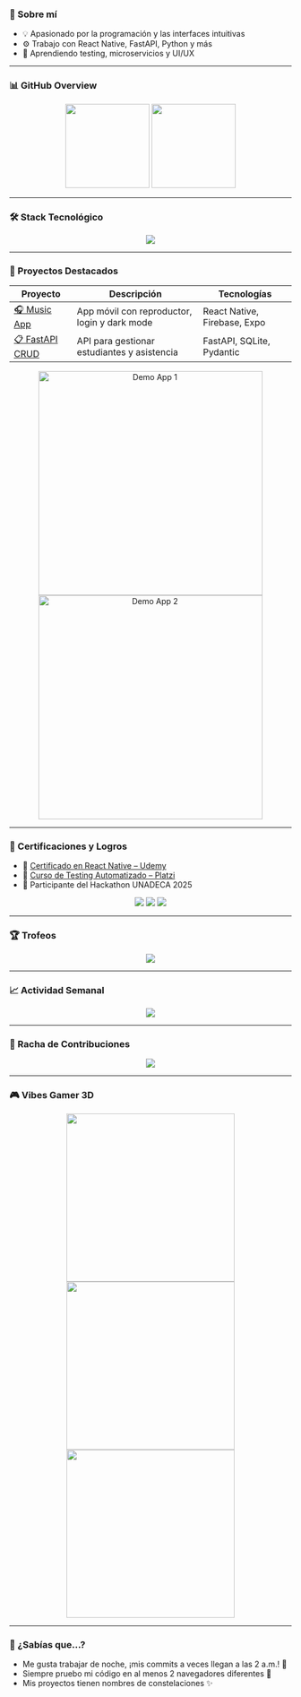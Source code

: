 ### 🚀 Sobre mí

- 💡 Apasionado por la programación y las interfaces intuitivas  
- ⚙️ Trabajo con React Native, FastAPI, Python y más  
- 🌱 Aprendiendo testing, microservicios y UI/UX  

---

### 📊 GitHub Overview

<p align="center">
  <img src="https://github-readme-stats.vercel.app/api?username=Angel252000&show_icons=true&theme=tokyonight&hide=issues" height="150" />
  <img src="https://github-readme-stats.vercel.app/api/top-langs/?username=Angel252000&layout=compact&theme=tokyonight" height="150" />
</p>

---

### 🛠️ Stack Tecnológico

<p align="center">
  <img src="https://skillicons.dev/icons?i=html,css,js,react,python,fastapi,mysql,figma,github,git&theme=light" />
</p>

---

### 🚧 Proyectos Destacados

| Proyecto | Descripción | Tecnologías |
|---------|-------------|--------------|
| [🎧 Music App](https://github.com/Angel252000/music-app) | App móvil con reproductor, login y dark mode | React Native, Firebase, Expo |
| [📋 FastAPI CRUD](https://github.com/Angel252000/fastapi-crud) | API para gestionar estudiantes y asistencia | FastAPI, SQLite, Pydantic |

<p align="center">
  <img src="https://media.giphy.com/media/3o7aD2saalBwwftBIY/giphy.gif" width="400" alt="Demo App 1"/>
  <img src="https://media.giphy.com/media/l0HlOvJ7yaacpuSas/giphy.gif" width="400" alt="Demo App 2"/>
</p>

---

### 🏅 Certificaciones y Logros

- 📜 [Certificado en React Native – Udemy](https://www.udemy.com/)
- 🧪 [Curso de Testing Automatizado – Platzi](https://platzi.com/)
- 🚀 Participante del Hackathon UNADECA 2025  

<p align="center">
  <img src="https://img.shields.io/badge/ReactNative-Certified-blue" />
  <img src="https://img.shields.io/badge/FastAPI-Master-green" />
  <img src="https://img.shields.io/badge/UNADECA-Hackathon_2025-important" />
</p>

---

### 🏆 Trofeos

<p align="center">
  <img src="https://github-profile-trophy.vercel.app/?username=Angel252000&theme=onestar&no-frame=true&column=6&margin-w=10&margin-h=10" />
</p>

---

### 📈 Actividad Semanal

<p align="center">
  <img src="https://github-readme-activity-graph.cyclic.app/graph?username=Angel252000&theme=github-compact&hide_border=true" />
</p>

---

### 📅 Racha de Contribuciones

<p align="center">
  <img src="https://github-readme-streak-stats.herokuapp.com/?user=Angel252000&theme=tokyonight&hide_border=true" />
</p>

---

### 🎮 Vibes Gamer 3D

<p align="center">
  <img src="https://media.giphy.com/media/Ti3pWdT2w1JHq6lS9l/giphy.gif" width="300" />
  <img src="https://media.giphy.com/media/v1.Y2lkPTc5MGI3NjExYWphc2p2cnZ1d2hrMHM5OWIzNndzYXN6Z2lqZ3Zjd2RkNmZ6YzVxayZlcD12MV9naWZzX3NlYXJjaCZjdD1n/3o7aD9GxGxW6s7fep6/giphy.gif" width="300" />
  <img src="https://media.giphy.com/media/xT0GqzZUYpFP5dnH3O/giphy.gif" width="300" />
</p>

---

### 🤔 ¿Sabías que…?

- Me gusta trabajar de noche, ¡mis commits a veces llegan a las 2 a.m.! 🌙  
- Siempre pruebo mi código en al menos 2 navegadores diferentes 🧪  
- Mis proyectos tienen nombres de constelaciones ✨  
